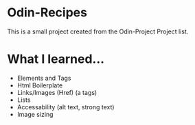# Odin-Recipes
This is a small project created from the Odin-Project Project list.

# What I learned...
- Elements and Tags
- Html Boilerplate
- Links/Images (Href) (a tags)
- Lists
- Accessability (alt text, strong text)
- Image sizing
